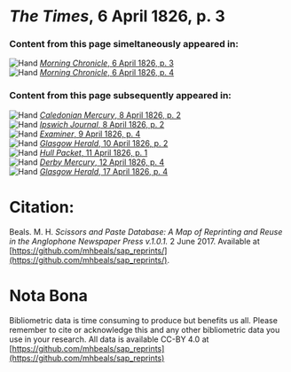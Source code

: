 # *The Times*, 6 April 1826, p. 3  
  
### Content from this page simeltaneously appeared in:  
![Hand](http://scissorsandpaste.net/wp-content/uploads/2017/06/smallhandpointer.png) [*Morning Chronicle*, 6 April 1826, p. 3](https://mhbeals.github.io/sap_html/Morning-Chronicle/Morning-Chronicle-6-April-1826-p-3)  
![Hand](http://scissorsandpaste.net/wp-content/uploads/2017/06/smallhandpointer.png) [*Morning Chronicle*, 6 April 1826, p. 4](https://mhbeals.github.io/sap_html/Morning-Chronicle/Morning-Chronicle-6-April-1826-p-4)  
  
### Content from this page subsequently appeared in:  
![Hand](http://scissorsandpaste.net/wp-content/uploads/2017/06/smallhandpointer.png) [*Caledonian Mercury*, 8 April 1826, p. 2](https://mhbeals.github.io/sap_html/Caledonian-Mercury/Caledonian-Mercury-8-April-1826-p-2)  
![Hand](http://scissorsandpaste.net/wp-content/uploads/2017/06/smallhandpointer.png) [*Ipswich Journal*, 8 April 1826, p. 2](https://mhbeals.github.io/sap_html/Ipswich-Journal/Ipswich-Journal-8-April-1826-p-2)  
![Hand](http://scissorsandpaste.net/wp-content/uploads/2017/06/smallhandpointer.png) [*Examiner*, 9 April 1826, p. 4](https://mhbeals.github.io/sap_html/Examiner/Examiner-9-April-1826-p-4)  
![Hand](http://scissorsandpaste.net/wp-content/uploads/2017/06/smallhandpointer.png) [*Glasgow Herald*, 10 April 1826, p. 2](https://mhbeals.github.io/sap_html/Glasgow-Herald/Glasgow-Herald-10-April-1826-p-2)  
![Hand](http://scissorsandpaste.net/wp-content/uploads/2017/06/smallhandpointer.png) [*Hull Packet*, 11 April 1826, p. 1](https://mhbeals.github.io/sap_html/Hull-Packet/Hull-Packet-11-April-1826-p-1)  
![Hand](http://scissorsandpaste.net/wp-content/uploads/2017/06/smallhandpointer.png) [*Derby Mercury*, 12 April 1826, p. 4](https://mhbeals.github.io/sap_html/Derby-Mercury/Derby-Mercury-12-April-1826-p-4)  
![Hand](http://scissorsandpaste.net/wp-content/uploads/2017/06/smallhandpointer.png) [*Glasgow Herald*, 17 April 1826, p. 4](https://mhbeals.github.io/sap_html/Glasgow-Herald/Glasgow-Herald-17-April-1826-p-4)  


# Citation: 

Beals. M. H. *Scissors and Paste Database: A Map of Reprinting and Reuse in the Anglophone Newspaper Press v.1.0.1.* 2 June 2017. Available at [https://github.com/mhbeals/sap_reprints/](https://github.com/mhbeals/sap_reprints/). 

# Nota Bona

Bibliometric data is time consuming to produce but benefits us all. Please remember to cite or acknowledge this and any other bibliometric data you use in your research. All data is available CC-BY 4.0 at [https://github.com/mhbeals/sap_reprints](https://github.com/mhbeals/sap_reprints)